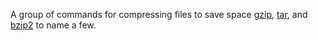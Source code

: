 A group of commands for compressing files to save space [gzip][1],
[tar][2], and [bzip2][3] to name a few.

[1]: https://linux.die.net/man/1/gzip
[2]: http://man7.org/linux/man-pages/man1/tar.1.html
[3]: https://linux.die.net/man/1/bzip2